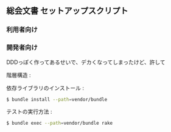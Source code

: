 ## 総会文書 セットアップスクリプト

### 利用者向け

### 開発者向け
DDDっぽく作ってあるせいで、デカくなってしまったけど、許して

階層構造 :

依存ライブラリのインストール :

```sh
$ bundle install --path=vendor/bundle
```

テストの実行方法 :

```sh
$ bundle exec --path=vendor/bundle rake
```
